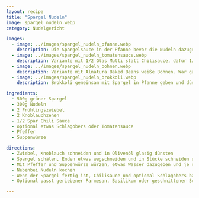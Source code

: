 ```yaml
---
layout: recipe
title: "Spargel Nudeln"
image: spargel_nudeln.webp
category: Nudelgericht

images:
  - image: ../images/spargel_nudeln_pfanne.webp
    description: Die Spargelsauce in der Pfanne bevor die Nudeln dazugegeben werden
  - image: ../images/spargel_nudeln_tomatensauce.webp
    description: Variante mit 1/2 Glas Mutti statt Chilisauce, dafür 1/2 Zucchini am Anfang in Würfeln scharf angebraten (weil wir sie übrig hatten). Am Schluss etwas Schlagobers dazu. War sehr gut (hat uns and die Spargelgnocchi erinnert)
  - image: ../images/spargel_nudeln_bohnen.webp
    description: Variante mit Alnatura Baked Beans weiße Bohnen. War ganz gut aber ohne ist besser
  - image: ../images/spargel_nudeln_brokkoli.webp
    description: Brokkoli gemeinsam mit Spargel in Pfanne geben und dünsten. Am Schluss mehr Schlagobers und weniger Chilisauce nehmen. Ergebnis war sehr gut. Die Kombination passt ausgezeichnet (war weißer Spargel aber geht vmtl auch mit grünem)

ingredients:
  - 500g grüner Spargel
  - 300g Nudeln
  - 2 Frühlingszwiebel
  - 2 Knoblauchzehen
  - 1/2 Spar Chili Sauce
  - optional etwas Schlagobers oder Tomatensauce
  - Pfeffer
  - Suppenwürze

directions:
  - Zwiebel, Knoblauch schneiden und in Olivenöl glasig dünsten
  - Spargel schälen, Enden etwas wegschneiden und in Stücke schneiden und dazugeben.
  - Mit Pfeffer und Suppenwürze würzen, etwas Wasser dazugeben und je nach Dicke ca 5min zugedeckt dünsten lassen bis der Spargel durch ist
  - Nebenbei Nudeln kochen
  - Wenn der Spargel fertig ist, Chilisauce und optional Schlagobers bzw Tomatensauce dazugeben, gut vermischen und wenn die Nudeln fertig sind mit den Nudeln vermischen
  - Optional passt geriebener Parmesan, Basilikum oder geschnittener Schinken dazu

---
```

